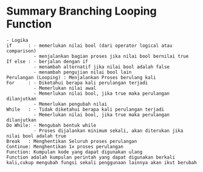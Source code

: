 # Summary Branching Looping Function
    - Logika
    if      : - memerlukan nilai bool (dari operator logical atau comparison)
              - menjalankan bagian proses jika nilai bool bernilai true 
    If else : - berjalan dengan if
              - menambah alternatif jika nilai bool adalah false
              - menambah pengujian nilai bool lain
    Perulangan (Looping) : Menjalankan Proses berulang kali
    For     : - Diketahui berapa kali perulangan terjadi 
              - Memerlukan nilai awal
              - Memerlukan nilai bool, jika true maka perulangan dilanjutkan
              - Memerlukan pengubah nilai
    While   : - Tidak diketahui berapa kali perulangan terjadi 
              - Memerlukan nilai bool, jika true maka perulangan dilanjutkan
    Do While: - Mengubah bentuk while
              - Proses dijalankan minimum sekali, akan diterukan jika nilai bool adalah true
    Break   : Menghentikan Seluruh proses perulangan
    Continue: Menghentikan 1x proses perulangan
    Function: Kumpulan kode yang dapat digunakan ulang
    Function adalah kumpulan perintah yang dapat digunakan berkali kali,cukup mengubah fungsi sekali penggunaan lainnya akan ikut berubah
      
